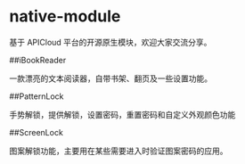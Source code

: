 # native-module
基于 APICloud 平台的开源原生模块，欢迎大家交流分享。

##iBookReader

一款漂亮的文本阅读器，自带书架、翻页及一些设置功能。

##PatternLock

手势解锁，提供解锁，设置密码，重置密码和自定义外观颜色功能

##ScreenLock

图案解锁功能，主要用在某些需要进入时验证图案密码的应用。
